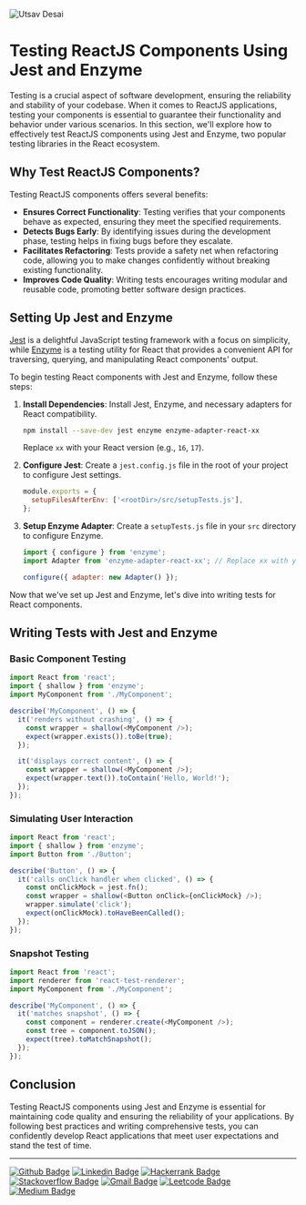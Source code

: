 ![Utsav Desai](https://github.com/UtsavSoftrefineTech/demo/assets/135974253/c078b2a6-563b-4e62-af17-3fb13fce74a1)

# Testing ReactJS Components Using Jest and Enzyme

Testing is a crucial aspect of software development, ensuring the reliability and stability of your codebase. When it comes to ReactJS applications, testing your components is essential to guarantee their functionality and behavior under various scenarios. In this section, we'll explore how to effectively test ReactJS components using Jest and Enzyme, two popular testing libraries in the React ecosystem.

## Why Test ReactJS Components?

Testing ReactJS components offers several benefits:

- **Ensures Correct Functionality**: Testing verifies that your components behave as expected, ensuring they meet the specified requirements.
- **Detects Bugs Early**: By identifying issues during the development phase, testing helps in fixing bugs before they escalate.
- **Facilitates Refactoring**: Tests provide a safety net when refactoring code, allowing you to make changes confidently without breaking existing functionality.
- **Improves Code Quality**: Writing tests encourages writing modular and reusable code, promoting better software design practices.

## Setting Up Jest and Enzyme

[Jest](https://jestjs.io/) is a delightful JavaScript testing framework with a focus on simplicity, while [Enzyme](https://enzymejs.github.io/enzyme/) is a testing utility for React that provides a convenient API for traversing, querying, and manipulating React components' output.

To begin testing React components with Jest and Enzyme, follow these steps:

1. **Install Dependencies**: Install Jest, Enzyme, and necessary adapters for React compatibility.

   ```bash
   npm install --save-dev jest enzyme enzyme-adapter-react-xx
   ```

   Replace `xx` with your React version (e.g., `16`, `17`).

2. **Configure Jest**: Create a `jest.config.js` file in the root of your project to configure Jest settings.

   ```javascript
   module.exports = {
     setupFilesAfterEnv: ['<rootDir>/src/setupTests.js'],
   };
   ```

3. **Setup Enzyme Adapter**: Create a `setupTests.js` file in your `src` directory to configure Enzyme.

   ```javascript
   import { configure } from 'enzyme';
   import Adapter from 'enzyme-adapter-react-xx'; // Replace xx with your React version

   configure({ adapter: new Adapter() });
   ```

Now that we've set up Jest and Enzyme, let's dive into writing tests for React components.

## Writing Tests with Jest and Enzyme

### Basic Component Testing

```javascript
import React from 'react';
import { shallow } from 'enzyme';
import MyComponent from './MyComponent';

describe('MyComponent', () => {
  it('renders without crashing', () => {
    const wrapper = shallow(<MyComponent />);
    expect(wrapper.exists()).toBe(true);
  });

  it('displays correct content', () => {
    const wrapper = shallow(<MyComponent />);
    expect(wrapper.text()).toContain('Hello, World!');
  });
});
```

### Simulating User Interaction

```javascript
import React from 'react';
import { shallow } from 'enzyme';
import Button from './Button';

describe('Button', () => {
  it('calls onClick handler when clicked', () => {
    const onClickMock = jest.fn();
    const wrapper = shallow(<Button onClick={onClickMock} />);
    wrapper.simulate('click');
    expect(onClickMock).toHaveBeenCalled();
  });
});
```

### Snapshot Testing

```javascript
import React from 'react';
import renderer from 'react-test-renderer';
import MyComponent from './MyComponent';

describe('MyComponent', () => {
  it('matches snapshot', () => {
    const component = renderer.create(<MyComponent />);
    const tree = component.toJSON();
    expect(tree).toMatchSnapshot();
  });
});
```

## Conclusion

Testing ReactJS components using Jest and Enzyme is essential for maintaining code quality and ensuring the reliability of your applications. By following best practices and writing comprehensive tests, you can confidently develop React applications that meet user expectations and stand the test of time.

----

[![Github Badge](http://img.shields.io/badge/-Github-black?style=flat-square&logo=github&link=https://github.com/UtsavSoftrefineTech)](https://github.com/UtsavSoftrefineTech)
[![Linkedin Badge](https://img.shields.io/badge/-LinkedIn-blue?style=flat-square&logo=Linkedin&logoColor=white&link=https://www.linkedin.com/in/utsavdesai26/)](https://www.linkedin.com/in/utsavdesai26/)
[![Hackerrank Badge](https://img.shields.io/badge/-Hackerrank-2EC866?style=flat-square&logo=HackerRank&logoColor=white&link=https://www.hackerrank.com/profile/UtsavDesai26)](https://www.hackerrank.com/profile/UtsavDesai26)
[![Stackoverflow Badge](https://img.shields.io/badge/-Stack%20overflow-FE7A16?style=flat-square&logo=stack-overflow&logoColor=white&link=https://stackoverflow.com/users/22878781/utsav-desai)](https://stackoverflow.com/users/22878781/utsav-desai)
[![Gmail Badge](https://img.shields.io/badge/-Gmail-d14836?style=flat-square&logo=Gmail&logoColor=white&link=mailto:desaiutsav26@gmail.com)](mailto:desaiutsav26@gmail.com)
[![Leetcode Badge](https://img.shields.io/badge/-Leetcode-FFA116?style=flat-square&logo=leetcode&logoColor=white&link=https://leetcode.com/desaiutsav26/)](https://leetcode.com/desaiutsav26/)
[![Medium Badge](https://img.shields.io/badge/-Medium-black?style=flat-square&logo=medium&link=https://medium.com/@utsavdesai26)](https://medium.com/@utsavdesai26)
